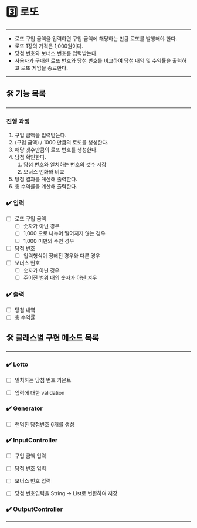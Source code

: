 # 3️⃣ 로또

----
- 로또 구입 금액을 입력하면 구입 금액에 해당하는 만큼 로또를 발행해야 한다.
- 로또 1장의 가격은 1,000원이다.
- 당첨 번호와 보너스 번호를 입력받는다.
- 사용자가 구매한 로또 번호와 당첨 번호를 비교하여 당첨 내역 및 수익률을 출력하고 로또 게임을 종료한다.

----
## ️🛠️ 기능 목록

-----
### 진행 과정
1. 구입 금액을 입력받는다.
2. (구입 금액) / 1000 만큼의 로또를 생성한다.
3. 해당 갯수만큼의 로또 번호를 생성한다.
4. 당첨 확인한다.
    1. 당첨 번호와 일치하는 번호의 갯수 저장
    2. 보너스 번화와 비교
5. 당첨 결과를 계산해 출력한다.
6. 총 수익률을 계산해 출력한다.


### ✔️️ 입력
- [ ] 로또 구입 금액 
    - [ ] 숫자가 아닌 경우
    - [ ] 1,000 으로 나누어 떨어지지 않는 경우
    - [ ] 1,000 미만의 수인 경우
- [ ] 당첨 번호
    - [ ] 입력형식이 정해진 경우와 다른 경우
- [ ] 보너스 번호
    - [ ] 숫자가 아닌 경우
    - [ ] 주어진 범위 내의 숫자가 아닌 겨우
  
### ✔️️ 출력
- [ ] 당첨 내역
- [ ] 총 수익률

## 🛠️ 클래스별 구현 메소드 목록

____
### ✔️ Lotto
- [ ] 일치하는 당첨 번호 카운트
- [ ] 입력에 대한 validation


### ✔️ Generator
- [ ] 랜덤한 당첨번호 6개를 생성

### ✔️ InputController
- [ ] 구입 금액 입력
- [ ] 당첨 번호 입력
- [ ] 보너스 번호 입력
- [ ] 당첨 번호입력을 String -> List<Integer>로 변환하여 저장


### ✔️ OutputController


----
